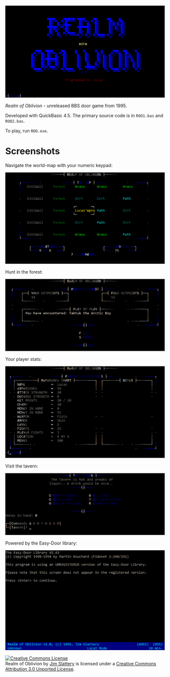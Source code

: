 ![](https://github.com/slatteryjim/roo/raw/master/screenshots/title1.png)

*Realm of Oblivion* - unreleased BBS door game from 1995.

Developed with QuickBasic 4.5. The primary source code is in `ROO1.bas` and `ROO2.bas`.

To play, run `ROO.exe`.

Screenshots
===========

Navigate the world-map with your numeric keypad:

![](https://github.com/slatteryjim/roo/raw/master/screenshots/map.png)

Hunt in the forest:

![](https://github.com/slatteryjim/roo/raw/master/screenshots/hunt.png)

Your player stats:

![](https://github.com/slatteryjim/roo/raw/master/screenshots/playerstats.png)

Visit the tavern:

![](https://github.com/slatteryjim/roo/raw/master/screenshots/tavern.png)

Powered by the Easy-Door library:

![](https://github.com/slatteryjim/roo/raw/master/screenshots/easy-door.png)


<a rel="license" href="http://creativecommons.org/licenses/by/3.0/deed.en_US"><img alt="Creative Commons License" style="border-width:0" src="http://i.creativecommons.org/l/by/3.0/88x31.png" /></a><br /><span xmlns:dct="http://purl.org/dc/terms/" property="dct:title">Realm of Oblivion</span> by <a xmlns:cc="http://creativecommons.org/ns#" href="https://github.com/slatteryjim/roo" property="cc:attributionName" rel="cc:attributionURL">Jim Slattery</a> is licensed under a <a rel="license" href="http://creativecommons.org/licenses/by/3.0/deed.en_US">Creative Commons Attribution 3.0 Unported License</a>.
